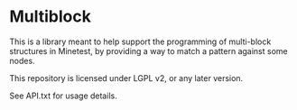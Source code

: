 Multiblock
==========
This is a library meant to help support the programming of multi-block
structures in Minetest, by providing a way to match a pattern against some
nodes.

This repository is licensed under LGPL v2, or any later version.

See API.txt for usage details.